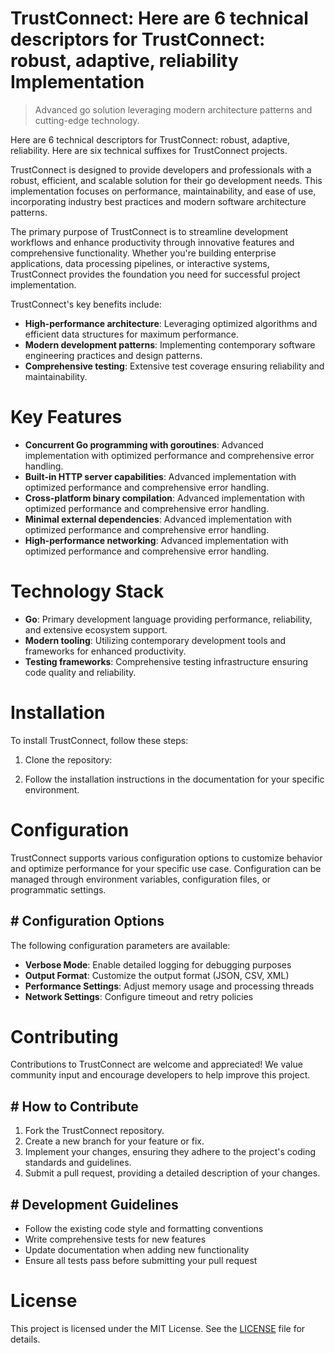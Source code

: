 <!-- fallback_TrustConnect_20251029014205_21487 -->

# TrustConnect: Here are 6 technical descriptors for TrustConnect: robust, adaptive, reliability Implementation
> Advanced go solution leveraging modern architecture patterns and cutting-edge technology.

Here are 6 technical descriptors for TrustConnect: robust, adaptive, reliability. Here are six technical suffixes for TrustConnect projects.

TrustConnect is designed to provide developers and professionals with a robust, efficient, and scalable solution for their go development needs. This implementation focuses on performance, maintainability, and ease of use, incorporating industry best practices and modern software architecture patterns.

The primary purpose of TrustConnect is to streamline development workflows and enhance productivity through innovative features and comprehensive functionality. Whether you're building enterprise applications, data processing pipelines, or interactive systems, TrustConnect provides the foundation you need for successful project implementation.

TrustConnect's key benefits include:

* **High-performance architecture**: Leveraging optimized algorithms and efficient data structures for maximum performance.
* **Modern development patterns**: Implementing contemporary software engineering practices and design patterns.
* **Comprehensive testing**: Extensive test coverage ensuring reliability and maintainability.

# Key Features

* **Concurrent Go programming with goroutines**: Advanced implementation with optimized performance and comprehensive error handling.
* **Built-in HTTP server capabilities**: Advanced implementation with optimized performance and comprehensive error handling.
* **Cross-platform binary compilation**: Advanced implementation with optimized performance and comprehensive error handling.
* **Minimal external dependencies**: Advanced implementation with optimized performance and comprehensive error handling.
* **High-performance networking**: Advanced implementation with optimized performance and comprehensive error handling.

# Technology Stack

* **Go**: Primary development language providing performance, reliability, and extensive ecosystem support.
* **Modern tooling**: Utilizing contemporary development tools and frameworks for enhanced productivity.
* **Testing frameworks**: Comprehensive testing infrastructure ensuring code quality and reliability.

# Installation

To install TrustConnect, follow these steps:

1. Clone the repository:


2. Follow the installation instructions in the documentation for your specific environment.

# Configuration

TrustConnect supports various configuration options to customize behavior and optimize performance for your specific use case. Configuration can be managed through environment variables, configuration files, or programmatic settings.

## # Configuration Options

The following configuration parameters are available:

* **Verbose Mode**: Enable detailed logging for debugging purposes
* **Output Format**: Customize the output format (JSON, CSV, XML)
* **Performance Settings**: Adjust memory usage and processing threads
* **Network Settings**: Configure timeout and retry policies

# Contributing

Contributions to TrustConnect are welcome and appreciated! We value community input and encourage developers to help improve this project.

## # How to Contribute

1. Fork the TrustConnect repository.
2. Create a new branch for your feature or fix.
3. Implement your changes, ensuring they adhere to the project's coding standards and guidelines.
4. Submit a pull request, providing a detailed description of your changes.

## # Development Guidelines

* Follow the existing code style and formatting conventions
* Write comprehensive tests for new features
* Update documentation when adding new functionality
* Ensure all tests pass before submitting your pull request

# License

This project is licensed under the MIT License. See the [LICENSE](https://github.com/emrullahgit1/TrustConnect/blob/main/LICENSE) file for details.
